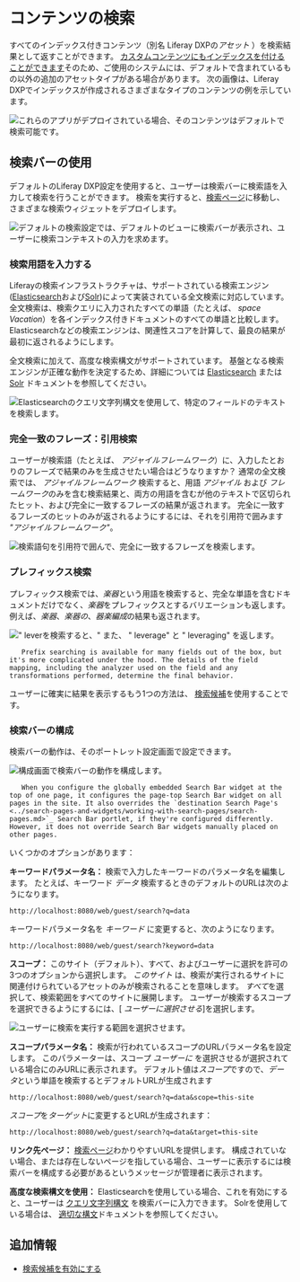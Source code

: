 # コンテンツの検索

すべてのインデックス付きコンテンツ（別名 Liferay DXPの*アセット* ）を検索結果として返すことができます。 [カスタムコンテンツにもインデックスを付けることができます](https://help.liferay.com/hc/en-us/articles/360032260612-Model-Entity-Indexing-Framework)そのため、ご使用のシステムには、デフォルトで含まれているもの以外の追加のアセットタイプがある場合があります。 次の画像は、Liferay DXPでインデックスが作成されるさまざまなタイプのコンテンツの例を示しています。

![これらのアプリがデプロイされている場合、そのコンテンツはデフォルトで検索可能です。](./searching-for-content/images/08.png)

<!-- move to search results documentation, most likely-->

<!--
**Searching for Users:** When you click an asset in the search results, it's displayed in an Asset Publisher (unless the *View in Context* option is selected in the Search Results portlet). Users are different, though. Think of them as invisible assets, not intended for display in the Asset Publisher application.  While Users appear as search results with other indexed assets, when you click one you're taken to the User's profile page. If public personal pages are disabled, clicking on a User from the list of search results shows you a blank page.
-->

## 検索バーの使用

デフォルトのLiferay DXP設定を使用すると、ユーザーは検索バーに検索語を入力して検索を行うことができます。 検索を実行すると、[検索ページ](../search-pages-and-widgets/working-with-search-pages/search-pages.md)に移動し、さまざまな検索ウィジェットをデプロイします。

![デフォルトの検索設定では、デフォルトのビューに検索バーが表示され、ユーザーに検索コンテキストの入力を求めます。](./searching-for-content/images/01.png)

### 検索用語を入力する

Liferayの検索インフラストラクチャは、サポートされている検索エンジン([Elasticsearch](https://www.elastic.co/guide/en/elasticsearch/reference/current/full-text-queries.html)および[Solr](http://lucene.apache.org/solr/features.html))によって実装されている全文検索に対応しています。
全文検索は、検索クエリに入力されたすべての単語（たとえば、 *space Vacation*）を各インデックス付きドキュメントのすべての単語と比較します。 Elasticsearchなどの検索エンジンは、関連性スコアを計算して、最良の結果が最初に返されるようにします。

全文検索に加えて、高度な検索構文がサポートされています。 基盤となる検索エンジンが正確な動作を決定するため、詳細については [Elasticsearch](https://www.elastic.co/guide/en/elasticsearch/reference/7.6/query-dsl-simple-query-string-query.html) または [Solr](https://lucene.apache.org/solr/guide/7_0/query-syntax-and-parsing.html) ドキュメントを参照してください。

![Elasticsearchのクエリ文字列構文を使用して、特定のフィールドのテキストを検索します。](./searching-for-content/images/02.png)

### 完全一致のフレーズ：引用検索

ユーザーが検索語（たとえば、 *アジャイルフレームワーク*）に、入力したとおりのフレーズで結果のみを生成させたい場合はどうなりますか？ 通常の全文検索では、 *アジャイルフレームワーク* 検索すると、用語 *アジャイル* および *フレームワーク*のみを含む検索結果と、両方の用語を含むが他のテキストで区切られたヒット、および完全に一致するフレーズの結果が返されます。 完全に一致するフレーズのヒットのみが返されるようにするには、それを引用符で囲みます *"アジャイルフレームワーク"*。

![検索語句を引用符で囲んで、完全に一致するフレーズを検索します。](./searching-for-content/images/04.png)

### プレフィックス検索

プレフィックス検索では、*楽器*という用語を検索すると、完全な単語を含むドキュメントだけでなく、*楽器*をプレフィックスとするバリエーションも返します。 例えば、*楽器*、*楽器の*、*器楽編成*の結果も返されます。

![" leverを検索すると、" また、 " leverage" と " leveraging" を返します。](./searching-for-content/images/03.png)

``` note::
   Prefix searching is available for many fields out of the box, but it's more complicated under the hood. The details of the field mapping, including the analyzer used on the field and any transformations performed, determine the final behavior.
```

ユーザーに確実に結果を表示するもう1つの方法は、 [検索候補](../search-pages-and-widgets/search-results/enabling-search-suggestions.md)を使用することです。

### 検索バーの構成

検索バーの動作は、そのポートレット設定画面で設定できます。

![構成画面で検索バーの動作を構成します。](./searching-for-content/images/05.png)

``` note::
   When you configure the globally embedded Search Bar widget at the top of one page, it configures the page-top Search Bar widget on all pages in the site. It also overrides the `destination Search Page's <../search-pages-and-widgets/working-with-search-pages/search-pages.md>`_ Search Bar portlet, if they're configured differently. However, it does not override Search Bar widgets manually placed on other pages.
```

いくつかのオプションがあります：

**キーワードパラメータ名：** 検索で入力したキーワードのパラメータ名を編集します。 たとえば、キーワード *データ* 検索するときのデフォルトのURLは次のようになります。

    http://localhost:8080/web/guest/search?q=data

キーワードパラメータ名を *キーワード* に変更すると、次のようになります。

    http://localhost:8080/web/guest/search?keyword=data

**スコープ：** このサイト（デフォルト）、すべて、およびユーザーに選択を許可の3つのオプションから選択します。 *このサイト* は、検索が実行されるサイトに関連付けられているアセットのみが検索されることを意味します。 *すべて*を選択して、検索範囲をすべてのサイトに展開します。 ユーザーが検索するスコープを選択できるようにするには、[ *ユーザーに選択させる*]を選択します。

![ユーザーに検索を実行する範囲を選択させます。](./searching-for-content/images/06.png)

**スコープパラメータ名：** 検索が行われているスコープのURLパラメータ名を設定します。 このパラメーターは、スコープ *ユーザーに* を選択させるが選択されている場合にのみURLに表示されます。 デフォルト値は*スコープ*ですので、*データ*という単語を検索するとデフォルトURLが生成されます

    http://localhost:8080/web/guest/search?q=data&scope=this-site

*スコープ*を*ターゲット*に変更するとURLが生成されます：

    http://localhost:8080/web/guest/search?q=data&target=this-site

**リンク先ページ：** [検索ページ](../search-pages-and-widgets/working-with-search-pages/search-pages.md)わかりやすいURLを提供します。 構成されていない場合、または存在しないページを指している場合、ユーザーに表示するには検索バーを構成する必要があるというメッセージが管理者に表示されます。

**高度な検索構文を使用：** Elasticsearchを使用している場合、これを有効にすると、ユーザーは [クエリ文字列構文](https://www.elastic.co/guide/en/elasticsearch/reference/7.6/query-dsl-simple-query-string-query.html) を検索バーに入力できます。 Solrを使用している場合は、 [適切な構文](https://lucene.apache.org/solr/guide/7_0/query-syntax-and-parsing.html)ドキュメントを参照してください。

## 追加情報

  - [検索候補を有効にする](../search-pages-and-widgets/search-results/enabling-search-suggestions.md)
